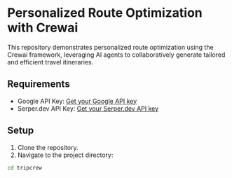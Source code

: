# Personalized Route Optimization with Crewai

This repository demonstrates personalized route optimization using the Crewai framework, leveraging AI agents to collaboratively generate tailored and efficient travel itineraries.

## Requirements

- Google API Key: [Get your Google API key](https://console.cloud.google.com/apis/credentials)  
- Serper.dev API Key: [Get your Serper.dev API key](https://serper.dev)  

## Setup

1. Clone the repository.
2. Navigate to the project directory:

```bash
cd tripcrew
